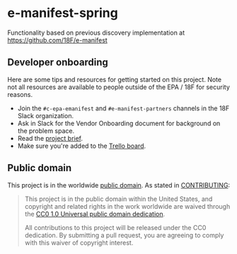 # e-manifest-spring

Functionality based on previous discovery implementation at
https://github.com/18F/e-manifest

## Developer onboarding

Here are some tips and resources for getting started on this project. Note not all resources are available to people outside of the EPA / 18F for security reasons.

* Join the `#c-epa-emanifest` and `#e-manifest-partners` channels in the 18F
  Slack organization.
* Ask in Slack for the Vendor Onboarding document for background on the problem space.
* Read the [project
  brief](https://docs.google.com/document/d/1v_rRaV5euxmBdH8D_Huo37kN3Yu76sNn2TXVJJB4v40/edit).
* Make sure you're added to the [Trello
  board](https://trello.com/b/0geMlbgF/epa-emanifest).

## Public domain

This project is in the worldwide [public domain](LICENSE.md). As stated in [CONTRIBUTING](CONTRIBUTING.md):

> This project is in the public domain within the United States, and copyright and related rights in the work worldwide are waived through the [CC0 1.0 Universal public domain dedication](https://creativecommons.org/publicdomain/zero/1.0/).
>
> All contributions to this project will be released under the CC0 dedication. By submitting a pull request, you are agreeing to comply with this waiver of copyright interest.
